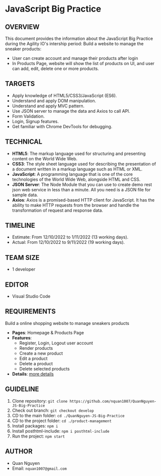# JavaScript Big Practice

## OVERVIEW

This document provides the information about the JavaScript Big Practice during the Agility IO's intership period: Build a website to manage the sneaker products:
- User can create account and manage their products after login
- In Products Page, website will show the list of products on UI, and user can add, edit, delete one or more products.

## TARGETS

- Apply knowledge of HTML5/CSS3/JavaScript (ES6).
- Understand and apply DOM manipulation.
- Understand and apply MVC pattern.
- Use JSON server to manage the data and Axios to call API.
- Form Validation.
- Login, Signup features.
- Get familiar with Chrome DevTools for debugging.

## TECHNICAL

- **HTML5**: The markup language used for structuring and presenting content on the World Wide Web.
- **CSS3**: The style sheet language used for describing the presentation of a document written in a markup language such as HTML or XML.
- **JavaScript**: A programming language that is one of the core technologies of the World Wide Web, alongside HTML and CSS.
- **JSON Server**: The Node Module that you can use to create demo rest json web service in less than a minute. All you need is a JSON file for sample data.
- **Axios**: Axios is a promised-based HTTP client for JavaScript. It has the ability to make HTTP requests from the browser and handle the transformation of request and response data.

## TIMELINE

- Estimate: From 12/10/2022 to 1/11/2022 (13 working days).
- Actual: From 12/10/2022 to 9/11/2022 (19 working days).

## TEAM SIZE
- 1 developer

## EDITOR
- Visual Studio Code

## REQUIREMENTS

Build a online shopping website to manage sneakers products

- **Pages**: Homepage & Products Page
- **Features**:
  - Register, Login, Logout user account
  - Render products
  - Create a new product
  - Edit a product
  - Delete a product
  - Delete selected products
- **Details**: [more details](https://docs.google.com/document/d/1f8jtGfmHNcIPWzIwvqTr-uzkCTsNB1m_Ve3t03PFckw/edit)

## GUIDELINE

1. Clone repository: `git clone https://github.com/nquan1007/QuanNguyen-JS-Big-Practice`
2. Check out branch: `git checkout develop`
3. CD to the main folder: `cd ./QuanNguyen-JS-Big-Practice`
3. CD to the project folder: `cd ./product-management`
3. Install packages: `npm i`
4. Install posthtml-include: `npm i posthtml-include`
5. Run the project: `npm start`

## AUTHOR
- Quan Nguyen
- Email: `nquan1007@gmail.com`
